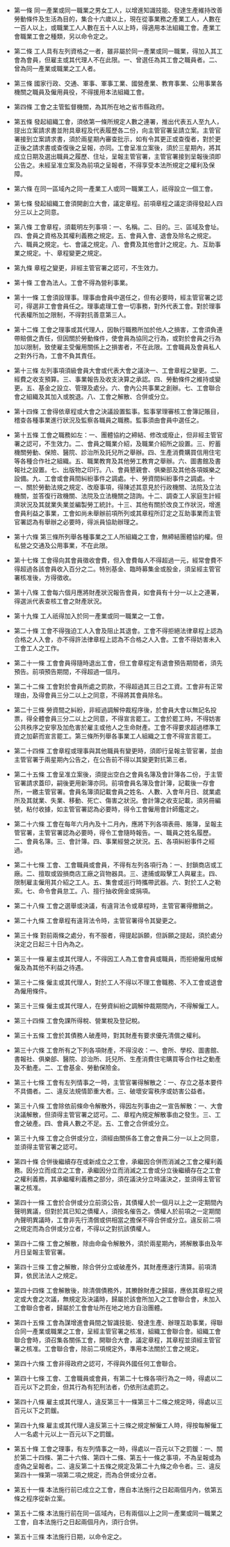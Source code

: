 * 第一條 同一產業或同一職業之男女工人，以增進知識技能、發達生產維持改善勞動條件及生活為目的，集合十六歲以上，現在從事業務之產業工人，人數在一百人以上，或職業工人人數在五十人以上時，得適用本法組織工會。產業工會職業工會之種類，另以命令定之。

* 第二條 工人具有左列資格之一者，雖非屬於同一產業或同一職業，得加入其工會為會員，但雇主或其代理人不在此限。一、曾選任為其工會之職員者。二、曾為同一產業或職業之工人者。

* 第三條 國家行政、交通、軍事、軍事工業、國營產業、教育事業、公用事業各機關之職員及僱用員役，不得援用本法組織工會。

* 第四條 工會之主管監督機關，為其所在地之省市縣政府。

* 第五條 發起組織工會，須依第一條所規定人數之連署，推出代表五人至九人，提出立案請求書並附具章程及代表履歷各二份，向主管官署呈請立案。主管官署接到立案請求書，須於兩星期內審查批示，如有令其更正或查復者，對於更正後之請求書或查復後之呈報，亦同。工會呈准立案後，須於三星期內，將其成立日期及選出職員之履歷、住址，呈報主管官署，主管官署接到呈報後須即公告之。未經呈准立案及為前項之呈報者，不得享受本法所規定之權利及保障。

* 第六條 在同一區域內之同一產業工人或同一職業工人，祇得設立一個工會。

* 第七條 發起組織工會須開創立大會，議定章程。前項章程之議定須得發起人四分三以上之同意。

* 第八條 工會章程，須載明左列事項：一、名稱。二、目的。三、區域及會址。四、會員之資格及其權利義務之規定。五、會員入會、退會及除名之規定。六、職員之規定。七、會議之規定。八、會費及其他會計之規定。九、互助事業之規定。十、章程變更之規定。

* 第九條 章程之變更，非經主管官署之認可，不生效力。

* 第十條 工會為法人。工會不得為營利事業。

* 第十一條 工會須設理事。理事由會員中選任之，但有必要時，經主管官署之認可，得選非工會會員任之。理事處理工會一切事務，對外代表工會。對於理事代表權所加之限制，不得對抗善意第三人。

* 第十二條 工會之理事或其代理人，因執行職務所加於他人之損害，工會須負連帶賠償之責任，但因關於勞動條件，使會員為協同之行為，或對於會員之行為加以限制，致使雇主受僱用關係上之損害者，不在此限。工會職員及會員私人之對外行為，工會不負其責任。

* 第十三條 左列事項須級會員大會或代表大會之議決一、工會章程之變更。二、經費之收支預算。三、事業報告及收支決算之承認。四、勞動條件之維持或變更。五、基金之設立、管理及處分。六、會內公共事業之創辦。七、工會聯合會之組織及其加入或脫退。八、工會之解散、合併或分立。

* 第十四條 工會得依章程或大會之決議設置監事。監事掌理審核工會簿記賬目，稽查各種事業進行狀況及監察各職員之職務。監事須由會員中選任之。

* 第十五條 工會之職務如左：一、團體協約之締結、修改或廢止，但非經主管官署之認可，不生效力。二、會員之職業介紹，及職業介紹所之設置。三、貯蓄機關勞動、保險、醫院、診治所及託兒所之舉辦。四、生產消費購買信用住宅等各種合作社之組織。五、職業教育及其他勞工教育之舉辦。六、圖書館及書報社之設置。七、出版物之印行。八、會員懇親會、俱樂部及其他各項娛樂之設備。九、工會或會員間糾紛事件之調處。十、勞資間糾紛事件之調處。十一、關於勞動法規之規定、改廢事項，得陳述其意見於行政機關、法院及立法機關，並答復行政機關、法院及立法機關之諮詢。十二、調查工人家庭生計經濟狀況及其就業失業並編製勞工統計。十三、其他有關於改良工作狀況，增進會員利益之事業，工會如尚未舉辦前項所列或其章程所訂定之互助事業而主管官署認為有舉辦之必要時，得派員協助辦理之。

* 第十六條 第三條所列舉各種事業之工人所組織之工會，無締結團體協約權。但私營之交通及公用事業，不在此限。

* 第十七條 工會得向其會員徵收會費，但入會費每人不得超過一元，經常會費不得超過各該會員收入百分之二。特別基金、臨時募集金或股金，須呈經主管官署核准後，方得徵收。

* 第十八條 工會每六個月應將財產狀況報告會員，如會員有十分一以上之連署，得選派代表查核工會之財產狀況。

* 第十九條 工人祇得加入於同一產業或同一職業之一工會。

* 第二十條 工會不得強迫工人入會及阻止其退會。工會不得拒絕法律章程上認為合格之人入會，亦不得許法律章程上認為不合格之人入會。工會不得妨害未入工會工人之工作。

* 第二十一條 工會會員得隨時退出工會，但工會章程定有退會預告期間者，須先預告。前項預告期間，不得超過一個月。

* 第二十二條 工會對於會員所處之罰款，不得超過其三日之工資。工會非有正常理由，及得會員三分二以上之同意，不得將其會員除名。

* 第二十三條 勞資間之糾紛，非經過調解仲裁程序後，於會員大會以無記名投票，得全體會員三分二以上之同意，不得宣言罷工。工會於罷工時，不得妨害公共秩序之安寧及加危害於雇主或他人之生命財產。工會不得要求超過標準工資之加薪而宣言罷工。第三條所列舉各事業工人組織之工會不得宣言罷工。

* 第二十四條 工會章程或理事與其他職員有變更時，須即行呈報主管官署，並由主管官署于兩星期內公告之，在公告前不得以其變更對抗第三者。

* 第二十五條 工會呈准立案後，須提出空白之會員名簿及會計簿各二份，于主管官署請求蓋印，嗣後更用新簿亦同。前項會員名簿及會計簿，記載後一存會所，一繳主管官署。會員名簿須記載會員之姓名、人數、入會年月日、就業處所及其就業、失業、移動、死亡、傷害之狀況。會計簿之收支記載，須另冊編號，粘付收據，如主管官署認為必要時，得令工會僱用會計師鑑定之。

* 第二十六條 工會在每年六月內及十二月內，應將下列各項表冊、賬簿，呈報主管官署，主管官署認為必要時，得令工會隨時報告。一、職員之姓名履歷。二、會員名簿。三、會計簿。四、事業經營之狀況。五、各項糾紛事件之經過。

* 第二十七條 工會、工會職員或會員，不得有左列各項行為：一、封鎖商店或工廠。二、擅取或毀損商店工廠之貨物器具。三、逮捕或毆擊工人與雇主。四、限制雇主僱用其介紹之工人。五、集會或巡行時攜帶武器。六、對於工人之勒索。七、命令會員怠工。八、擅行抽收佣金或捐項。

* 第二十八條 工會之選舉或決議，有違背法令或章程時，主管官署得撤銷之。

* 第二十九條 工會章程有違背法令時，主管官署得令其變更之。

* 第三十條 對前兩條之處分，有不服者，得提起訴願，但訴願之提起，須於處分決定之日起三十日內為之。

* 第三十一條 雇主或其代理人，不得因工人為工會會員或職員，而拒絕僱用或解僱及為其他不利益之待遇。

* 第三十二條 僱主或其代理人，對於工人不得以不理工會職務、不入工會或退會為僱用條件。

* 第三十三條 僱主或其代理人，在勞資糾紛之調解仲裁期間內，不得解僱工人。

* 第三十四條 工會免課所得稅、營業稅及登記稅。

* 第三十五條 工會於其債務人破產時，對其財產有要求優先清償之權利。

* 第三十六條 工會所有之下列各項財產，不得沒收：一、會所、學校、圖書館、書報社、俱樂部、醫院、診治所、託兒所、生產消費住宅購買等合作社之動產及不動產。二、工會基金、勞動保險金。

* 第三十七條 工會有左列情事之一時，主管官署得解散之：一、存立之基本要件不具備者。二、違反法規情節重大者。三、破壞安甯秩序或妨害公益者。

* 第三十八條 工會除依前條命令解散外，得因左列事由之一宣告解散：一、大會決議解散，但須得主管官署之認可。二、章程內規定解散事由之發生。三、工會之破產。四、會員人數之不足。五、工會之合併或分立。

* 第三十九條 工會之合併或分立，須經由關係各工會之會員二分一以上之同意，並須得主管官署之認可。

* 第四十條 合併後繼續存在或新成立之工會，承繼因合併而消滅之工會之權利義務。因分立而成立之工會，承繼因分立而消滅之工會或分立後繼續存在之工會之權利義務，其承繼權利義務之部分，須在議決分立時議決之，並須得主管官署之核准。

* 第四十一條 工會於合併或分立前須公告，其債權人於一個月以上之一定期間內聲明異議，但對於其已知之債權人，須按名催告之。債權人於前項之一定期間內聲明異議時，工會非先行清償或供相當之擔保不得合併或分立。違反前二項之規定而為合併或分立者，不得以之對抗該債權人。

* 第四十二條 工會之解散，除由命侖令解散外，須於兩星期內，將解散事由及年月日呈報主管官署。

* 第四十三條 工會之解散，除合併分立或破產外，其財產應速行清算。前項清算，依民法法人之規定。

* 第四十四條 工會解散後，除清償債務外，其賸餘財產之歸屬，應依其章程之規定或大會之次議，無規定及決議時，歸屬於該會所加入之工會聯合會，未加入工會聯合會者，歸屬於工會會址所在地之地方自治團體。

* 第四十五條 工會為謀增進會員間之智識技能、發達生產、辦理互助事業，得聯合同一產業或職業之工會，呈經主管官署之核准，組織工會聯合會。組織工會聯合會時，須召集各關係工會，開聯合大會，議定章程，其章程並須經主管官署之核准。工會聯合會，除前二項規定外，準用本法關於工會之規定。

* 第四十六條 工會非得政府之認可，不得與外國任何工會聯合。

* 第四十七條 工會、工會職員或會員，有第二十七條各項行為之一時，得處以二百元以下之罰金，但其行為有犯刑法者，仍依刑法處罰之。

* 第四十八條 雇主或其代理人，違反第三十一條第三十二條之規定時，得處以三百元以下之罰鍰。

* 第四十九條 雇主或其代理人違反第三十三條之規定解僱工人時，得按每解僱工人一名處十元以上一百元以下之罰鍰。

* 第五十條 工會之理事，有左列情事之一時，得處以一百元以下之罰鍰：一、關於第二十四條、第二十六條、第四十二條、第五十一條之事項，不為呈報或為虛偽之呈報者。二、違反第二十五條之規定及第二十九條之命令者。三、違反第四十一條第一項第二項之規定，而為合併或分立者。

* 第五十一條 本法施行前已成立之工會，應自本法施行之日起兩個月內，依第五條之程序從新立案。

* 第五十二條 本法施行前在同一區域內，已有兩個以上之同一產業或同一職業之工會，自本法施行之日起兩個月內，須行合併。

* 第五十三條 本法施行日期，以命令定之。

